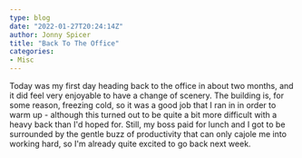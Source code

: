 ```yaml
---
type: blog
date: "2022-01-27T20:24:14Z"
author: Jonny Spicer
title: "Back To The Office"
categories:
- Misc
---
```

Today was my first day heading back to the office in about two months, and it did feel very enjoyable to have a change of scenery. The
building is, for some reason, freezing cold, so it was a good job that I ran in in order to warm up - although this turned out to be quite
a bit more difficult with a heavy back than I'd hoped for. Still, my boss paid for lunch and I got to be surrounded by the gentle buzz of
productivity that can only cajole me into working hard, so I'm already quite excited to go back next week.
